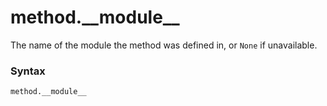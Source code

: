 # method.\_\_module\_\_

The name of the module the method was defined in, or `None` if unavailable.

### Syntax

```python
method.__module__
```
